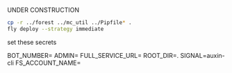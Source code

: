 UNDER CONSTRUCTION

```bash
cp -r ../forest ../mc_util ../Pipfile* .
fly deploy --strategy immediate
```

set these secrets

BOT_NUMBER=
ADMIN=
FULL_SERVICE_URL=
ROOT_DIR=.
SIGNAL=auxin-cli
FS_ACCOUNT_NAME=
